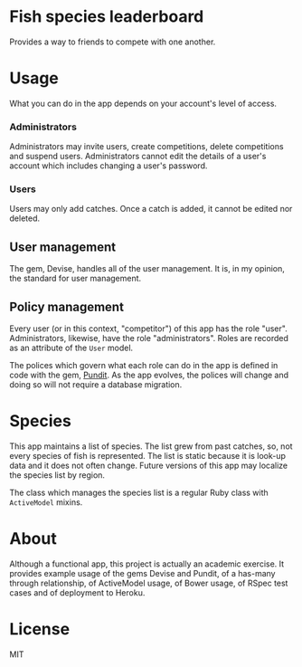 # Fish species leaderboard
Provides a way to friends to compete with one another.

# Usage
What you can do in the app depends on your account's level of access.

### Administrators
Administrators may invite users, create competitions, delete competitions and
suspend users. Administrators cannot edit the details of a user's account which
includes changing a user's password.

### Users
Users may only add catches. Once a catch is added, it cannot be edited nor
deleted.

## User management
The gem, Devise, handles all of the user management. It is, in my opinion, the
standard for user management.

## Policy management
Every user (or in this context, "competitor") of this app has the role "user".
Administrators, likewise, have the role "administrators". Roles are recorded as
an attribute of the `User` model.

The polices which govern what each role can do in the app is defined in code
with the gem, [Pundit](https://github.com/elabs/pundit). As the app evolves, the
polices will change and doing so will not require a database migration.

# Species
This app maintains a list of species. The list grew from past catches, so, not
every species of fish is represented. The list is static  because it is look-up
data and it does not often change. Future versions of this app may localize the
species list by region.

The class which manages the species list is a regular Ruby class with
`ActiveModel` mixins.

# About
Although a functional app, this project is actually an academic exercise. It
provides example usage of the gems Devise and Pundit, of a has-many through
relationship, of ActiveModel usage, of Bower usage, of RSpec test cases and of
deployment to Heroku.

# License
MIT
